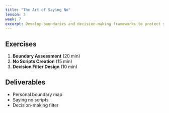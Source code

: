 ```yaml
---
title: "The Art of Saying No"
lesson: 3
week: 7
excerpt: Develop boundaries and decision-making frameworks to protect your time and energy.
---
```


## Exercises

1. **Boundary Assessment** (20 min)
2. **No Scripts Creation** (15 min)
3. **Decision Filter Design** (10 min)

## Deliverables

- Personal boundary map
- Saying no scripts
- Decision-making filter
